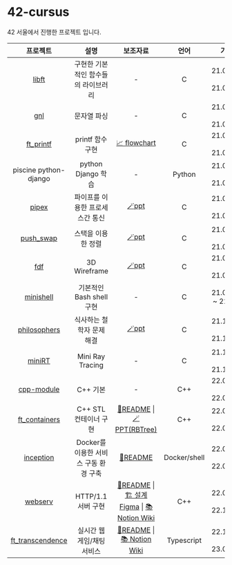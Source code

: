 # 42-cursus

42 서울에서 진행한 프로젝트 입니다.

| 프로젝트 | 설명 | 보조자료 | 언어 | 기간 |
|:---:|:---:|:---:|:---:|:---:|
| [libft](https://github.com/yongjulejule/42-cursus/tree/master/libft) | 구현한 기본적인 함수들의 라이브러리 | -  | C | 21.05.03 ~ 21.05.10 |
| [gnl](https://github.com/yongjulejule/42-cursus/tree/master/gnl) | 문자열 파싱  | - | C | 21.05.10 ~ 21.05.18 |
| [ft_printf](https://github.com/yongjulejule/42-cursus/tree/master/ft_printf) | printf 함수 구현 | [📈 flowchart](https://viewer.diagrams.net/index.html?edit=_blank&layers=1&nav=1&title=printf.drawio#Uhttps%3A%2F%2Fdrive.google.com%2Fuc%3Fid%3D1hPg7wEddFeO7dTr-Jf-GxvueEKHno9JR%26export%3Ddownload) | C | 21.05.18 ~ 21.06.24 |
| piscine python-django | python Django 학습 | - | Python | 21.05.24 ~ 21.06.08 |
| [pipex](https://github.com/yongjulejule/42-cursus/tree/master/pipex) | 파이프를 이용한 프로세스간 통신 | [🪄ppt](https://github.com/yongjulejule/42-cursus/tree/master/pipex) | C | 21.07.05 ~ 21.09.03 |
| [push_swap](https://github.com/yongjulejule/42-cursus/tree/master/push_swap) | 스택을 이용한 정렬 | [🪄ppt](https://github.com/yongjulejule/42-cursus/tree/master/push_swap) | C | 21.07.24 ~ 21.08.29 |
| [fdf](https://github.com/yongjulejule/42-cursus/tree/master/fdf) | 3D Wireframe | [🪄ppt](https://github.com/yongjulejule/42-cursus/tree/master/fdf) | C | 21.08.03 ~ 21.09.08 | 
| [minishell](https://github.com/brilliantshell/minishell/tree/main) | 기본적인 Bash shell 구현 | - | C | 21.09.08 ~ 21.10. |
| [philosophers](https://github.com/yongjulejule/Philosophers/tree/master) | 식사하는 철학자 문제 해결 | [🪄ppt](https://github.com/yongjulejule/Philosophers/tree/master) | C | 21.10.11 ~ 21.11.27 |
| [miniRT](https://github.com/brilliantshell/miniRT/tree/main) | Mini Ray Tracing | - | C | 21.11.23 ~ 21.12.28 |
| [cpp-module](https://github.com/yongjulejule/cpp-module/tree/main) | C++ 기본  | - | C++ | 22.02.13 ~ 22.03.03 |
| [ft_containers](https://github.com/yongjulejule/ft_containers/tree/main) | C++ STL 컨테이너 구현 | [📝README](https://github.com/yongjulejule/ft_containers/tree/main) \| [🪄PPT(RBTree)](https://github.com/yongjulejule/ft_containers/blob/main/asset/rb-tree.pdf) | C++ | 22.03.27 ~ 22.04.26 |
| [inception](https://github.com/yongjulejule/inception/tree/main) | Docker를 이용한 서비스 구동 환경 구축 | [📝README](https://github.com/yongjulejule/inception/tree/main) | Docker/shell | 22.04.27 ~ 22.06.16 |
| [webserv](https://github.com/brilliantshell/webserv) | HTTP/1.1 서버 구현 | [📝README](https://github.com/brilliantshell/webserv) \| [🏗️ 설계 Figma](https://www.figma.com/file/thjTrbquiaNrRcd7eCBLrp/BrilliantServer-%EA%B0%9D%EC%B2%B4-%EA%B4%80%EA%B3%84%EB%8F%84?node-id=0%3A1&t=vhAD9UNdbaZ3mlCC-1) \| [📚Notion Wiki](https://teal-grill-819.notion.site/webserv-89319bf6bd954b01af85c12ef9e4e9ff)  | C++ | 22.09.02 ~ 22.11.09 |
| [ft_transcendence](https://github.com/brilliantshell/ft_transcendence) | 실시간 웹 게임/채팅 서비스 | [📝README](https://github.com/brilliantshell/ft_transcendence) \| [📚 Notion Wiki](https://teal-grill-819.notion.site/ft_transcendence-ea328e156caa41a9b2c0ba766d4784c8) | Typescript | 22.12.08 ~ 23.03.17 |
